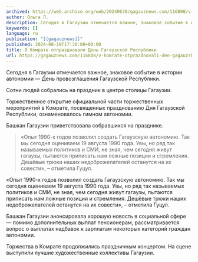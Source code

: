 ```yaml
---
archived: https://web.archive.org/web/20240630/gagauznews.com/116808/v-komrate-otprazdnovali-den-gagauzskoj-respubliki.html
author: Ольга Л.
description: Сегодня в Гагаузии отмечается важное, знаковое событие в истории автономии — День провозглашения Гагаузской Республики. Сотни людей собрались на праздник в центре столицы Гагаузии. Торжественное открытие официальной части торжественных мероприятий в Комрате, посвященных празднованию Дня Гагаузской Республики, ознаменовалось гимном автономии. Башкан Гагаузии приветствовала собравшихся на празднике. «Опыт 1990-х годов позволил создать Гагаузскую автономию. Так мы сегодня оцениваем 19 августа 1990 года. Увы, но ряд так называемых политиков и СМИ, не зная, чем сегодня живут гагаузы, пытаются приписать нам ложные позиции и стремления. Дешёвые трюки наших недоброжелателей останутся на их совести», – отметила Гуцул. Башкан Гагаузии анонсировала хорошую новость в социальной сфере — […]
keywords: []
language: ru
publication: "[[gagauznews]]"
published: 2024-08-19T17:30:08+00:00
title: В Комрате отпраздновали День Гагаузской Республики
url: https://gagauznews.com/116808/v-komrate-otprazdnovali-den-gagauzskoj-respubliki.html
---
```


Сегодня в Гагаузии отмечается важное, знаковое событие в истории автономии — День провозглашения Гагаузской Республики.

Сотни людей собрались на праздник в центре столицы Гагаузии.

Торжественное открытие официальной части торжественных мероприятий в Комрате, посвященных празднованию Дня Гагаузской Республики, ознаменовалось гимном автономии.



Башкан Гагаузии приветствовала собравшихся на празднике.

> «Опыт 1990-х годов позволил создать Гагаузскую автономию. Так мы сегодня оцениваем 19 августа 1990 года. Увы, но ряд так называемых политиков и СМИ, не зная, чем сегодня живут гагаузы, пытаются приписать нам ложные позиции и стремления. Дешёвые трюки наших недоброжелателей останутся на их совести», – отметила Гуцул.

«Опыт 1990-х годов позволил создать Гагаузскую автономию. Так мы сегодня оцениваем 19 августа 1990 года. Увы, но ряд так называемых политиков и СМИ, не зная, чем сегодня живут гагаузы, пытаются приписать нам ложные позиции и стремления. Дешёвые трюки наших недоброжелателей останутся на их совести», – отметила Гуцул.



Башкан Гагаузии анонсировала хорошую новость в социальной сфере — помимо дополнительных выплат пенсионерам, рассматривается вопрос о выплатах надбавок к зарплатам некоторых категорий граждан автономии.



Торжества в Комрате продолжились праздничным концертом. На сцене выступили лучшие художественные коллективы Гагаузии.